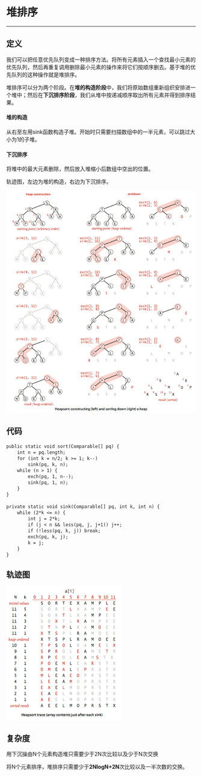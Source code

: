 # 堆排序

---

## 定义

我们可以把任意优先队列变成一种排序方法。将所有元素插入一个查找最小元素的优先队列，然后再重复调用删除最小元素的操作来将它们按顺序删去。基于堆的优先队列的这种操作就是堆排序。

堆排序可以分为两个阶段。在**堆的构造阶段**中，我们将原始数组重新组织安排进一个堆中；然后在**下沉排序阶段**，我们从堆中按递减顺序取出所有元素并得到排序结果。

#### 堆的构造

从右至左用sink函数构造子堆。开始时只需要扫描数组中的一半元素，可以跳过大小为1的子堆。

#### 下沉排序

将堆中的最大元素删除，然后放入堆缩小后数组中空出的位置。

轨迹图，左边为堆的构造，右边为下沉排序。

![](/assets/sort/heapSort_trace1.png)

## 代码

```
public static void sort(Comparable[] pq) {
    int n = pq.length;
    for (int k = n/2; k >= 1; k--)
        sink(pq, k, n);
    while (n > 1) {
        exch(pq, 1, n--);
        sink(pq, 1, n);
    }
}

private static void sink(Comparable[] pq, int k, int n) {
    while (2*k <= n) {
        int j = 2*k;
        if (j < n && less(pq, j, j+1)) j++;
        if (!less(pq, k, j)) break;
        exch(pq, k, j);
        k = j;
    }
}
```

## 轨迹图

![](/assets/sort/heapSort_trace2.png)

## 复杂度

用下沉操由N个元素构造堆只需要少于2N次比较以及少于N次交换

将N个元素排序，堆排序只需要少于**2NlogN+2N**次比较以及一半次数的交换。

